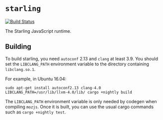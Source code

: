 # `starling`

[![Build Status](https://travis-ci.org/starlingjs/starling.png?branch=master)](https://travis-ci.org/starlingjs/starling)

The Starling JavaScript runtime.

## Building

To build starling, you need `autoconf` 2.13 and `clang` at least 3.9. You should set the `LIBCLANG_PATH` environment
variable to the directory containing `libclang.so.1`.

For example, in Ubuntu 16.04:
```
sudo apt-get install autoconf2.13 clang-4.0
LIBCLANG_PATH=/usr/lib/llvm-4.0/lib/ cargo +nightly build
```

The `LIBCLANG_PATH` environment variable is only needed by codegen when compiling `mozjs`.
Once it is built, you can use the usual cargo commands such as `cargo +nightly test`.
